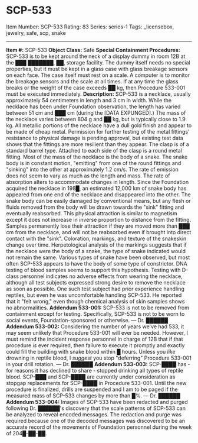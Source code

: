 # SCP-533
Item Number: SCP-533
Rating: 83
Series: series-1
Tags: _licensebox, jewelry, safe, scp, snake

---

**Item #:** SCP-533
**Object Class:** Safe
**Special Containment Procedures:** SCP-533 is to be kept around the neck of a display dummy in room 12B at the ███ ███████, ██, storage facility.
The dummy itself needs no special properties, but it must be kept in a glass case with glass breakage sensors on each face. The case itself must rest on a scale.
A computer is to monitor the breakage sensors and the scale at all times. If at any time the glass breaks or the weight of the case exceeds ██ kg, then Procedure 533-001 must be executed immediately.
**Description:** SCP-533 is a necklace, usually approximately 54 centimeters in length and 3 cm in width. While the necklace has been under Foundation observation, the length has varied between 51 cm and ███ cm (during the [DATA EXPUNGED].) The mass of the necklace varies between 804 g and ██ kg, but is typically close to 1.9 kg.
All metallic portions of the necklace have a dull gold finish and appear to be made of cheap metal. Permission for further testing of the metal fittings' resistance to physical damage is pending approval, but existing test data shows that the fittings are more resilient than they appear. The clasp is of a standard barrel type. Attached to each side of the clasp is a round metal fitting.
Most of the mass of the necklace is the body of a snake. The snake body is in constant motion, "emitting" from one of the round fittings and "sinking" into the other at approximately 1.2 cm/s. The rate of emission does not seem to vary as much as the length and mass. The rate of absorption alters to accommodate changes in length. Since the Foundation acquired the necklace in 198█, an estimated 12,000 km of snake body has appeared from one end of the necklace and disappeared into the other.
The snake body can be easily damaged by conventional means, but any flesh or fluids removed from the body will be drawn towards the "sink" fitting and eventually reabsorbed. This physical attraction is similar to magnetism except it does not increase in inverse proportion to distance from the fitting. Samples permanently lose their attraction if they are moved more than ███ cm from the necklace, and will not be reabsorbed even if brought into direct contact with the "sink".
Coloration, markings, and texture of the snakeskin change over time. Herpetological analysis of the markings suggests that if the necklace were the body of a snake, the type of snake indicated would not remain the same. Various types of snake have been observed, but most often SCP-533 appears to have the body of some type of constrictor. DNA testing of blood samples seems to support this hypothesis.
Testing with D-class personnel indicates no adverse effects from wearing the necklace, although all test subjects expressed strong desire to remove the necklace as soon as possible. One such test subject had prior experience handling reptiles, but even he was uncomfortable handling SCP-533. He reported that it "felt wrong," even though chemical analysis of skin samples shows no abnormalities.
**Addendum 533-001:** SCP-533 is not to be removed from containment except for testing. Specifically, SCP-533 is not to be worn to social events, Foundation-sponsored or otherwise. — Dr. ██████
**Addendum 533-002:** Considering the number of years we've had 533, it may seem unlikely that Procedure 533-001 will ever be needed. However, I must remind the incident response personnel in charge of 12B that if that procedure _is_ ever required, then failure to execute it promptly and exactly could fill the building with snake blood within █ hours. Unless you _like_ drowning in reptile blood, I _suggest_ you stop "deferring" Procedure 533-001 in your drill rotation. — Dr. ██████
**Addendum 533-003:** SCP-████ has - for reasons it has declined to share - stopped drinking all types of reptile blood. SCP-███ and SCP-████ are currently under consideration as stopgap replacements for SCP-████ in Procedure 533-001. Until the new procedure is finalized, drills are suspended and I am to be paged if the measured mass of SCP-533 changes by more than █%. — Dr. ██████
**Addendum 533-004:** Images of SCP-533 have been redacted and purged following Dr. ██████'s discovery that the scale patterns of SCP-533 can be analyzed to reveal encoded messages. The redaction and purge was required because one of the decoded messages was discovered to be an accurate record of the movements of Foundation personnel during the week of 204█-██-██.